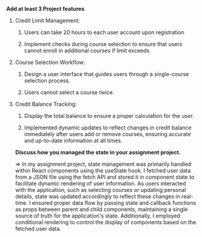 **Add at least 3 Project features**


1. Credit Limit Management:
   1. Users can take 20 hours to each user account upon registration 

   2. Implement checks during course selection to ensure that users cannot enroll in additional courses if limit exceeds 

2. Course Selection Workflow:

   1. Design a user interface that guides users through a single-course selection process. 

   2. Users cannot select a course twice.

3. Credit Balance Tracking:
   1. Display the total balance to ensure a proper calculation for the user.

   2. Implemented dynamic updates to reflect changes in credit balance immediately after users add or remove courses, ensuring accurate and up-to-date information at all times.


   **Discuss how you managed the state in your assignment project.**

   => 
   In my assignment project, state management was primarily handled within React components using the useState hook. 
   I fetched user data from a JSON file using the fetch API and stored it in component state to facilitate dynamic rendering of user information. 
   As users interacted with the application, such as selecting courses or updating personal details, state was updated accordingly to reflect these changes in real-time. 
   I ensured proper data flow by passing state and callback functions as props between parent and child components, maintaining a single source of truth for the application's state.
    Additionally, I employed conditional rendering to control the display of components based on the fetched user data.